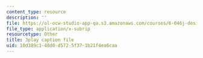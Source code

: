 ```yaml
---
content_type: resource
description: ''
file: https://ol-ocw-studio-app-qa.s3.amazonaws.com/courses/6-046j-design-and-analysis-of-algorithms-spring-2015/10d389c148d0d5725f371b21f4ea6caa_z_QOKNpEVro.srt
file_type: application/x-subrip
resourcetype: Other
title: 3play caption file
uid: 10d389c1-48d0-d572-5f37-1b21f4ea6caa
---
```

